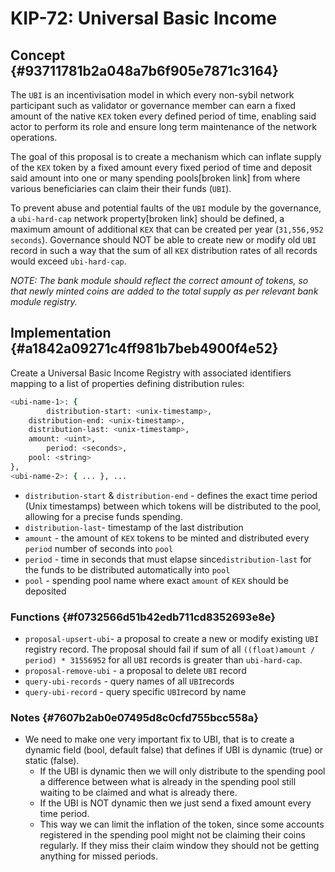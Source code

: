 # KIP-72: Universal Basic Income

## Concept {#93711781b2a048a7b6f905e7871c3164}


The `UBI` is an incentivisation model in which every non-sybil network participant such as validator or governance member can earn a fixed amount of the native `KEX` token every defined period of time, enabling said actor to perform its role and ensure long term maintenance of the network operations.


The goal of this proposal is to create a mechanism which can inflate supply of the `KEX` token by a fixed amount every fixed period of time and deposit said amount into one or many spending pools[broken link] from where various beneficiaries can claim their their funds (`UBI`). 


To prevent abuse and potential faults of the `UBI` module by the governance, a `ubi-hard-cap` network property[broken link] should be defined, a maximum amount of additional `KEX` that can be created per year (`31,556,952 seconds`). Governance should NOT be able to create new or modify old `UBI` record in such a way that the sum of all `KEX` distribution rates of all records would exceed `ubi-hard-cap`.


_NOTE: The bank module should reflect the correct amount of tokens, so that newly minted coins are added to the total supply as per relevant bank module registry._


## Implementation {#a1842a09271c4ff981b7beb4900f4e52}


Create a Universal Basic Income Registry with associated identifiers mapping to a list of properties defining distribution rules:


```bash
<ubi-name-1>: {
		distribution-start: <unix-timestamp>,
    distribution-end: <unix-timestamp>,
    distribution-last: <unix-timestamp>,
    amount: <uint>,
		period: <seconds>,
    pool: <string>
},
<ubi-name-2>: { ... }, ...
```

- `distribution-start` & `distribution-end` - defines the exact time period (Unix timestamps) between which tokens will be distributed to the pool, allowing for a precise funds spending.
- `distribution-last`- timestamp of the last distribution
- `amount` - the amount of `KEX` tokens to be minted and distributed every `period` number of seconds into `pool`
- `period` - time in seconds that must elapse since`distribution-last` for the funds to be distributed automatically into `pool`
- `pool` - spending pool name where exact `amount` of `KEX` should be deposited

### Functions {#f0732566d51b42edb711cd8352693e8e}

- `proposal-upsert-ubi`- a proposal to create a new or modify existing `UBI` registry record. The proposal should fail if sum of all `((float)amount / period) * 31556952` for all `UBI` records is greater than `ubi-hard-cap`.
- `proposal-remove-ubi` - a proposal to delete `UBI` record
- `query-ubi-records` - query names of all `UBI`records
- `query-ubi-record` - query specific `UBI`record by name

### Notes {#7607b2ab0e07495d8c0cfd755bcc558a}

- We need to make one very important fix to UBI, that is to create a dynamic field (bool, default false) that defines if UBI is dynamic (true) or static (false).
	- If the UBI is dynamic then we will only distribute to the spending pool a difference between what is already in the spending pool still waiting to be claimed and what is already there.
	- If the UBI is NOT dynamic then we just send a fixed amount every time period.
	- This way we can limit the inflation of the token, since some accounts registered in the spending pool might not be claiming their coins regularly. If they miss their claim window they should not be getting anything for missed periods.
